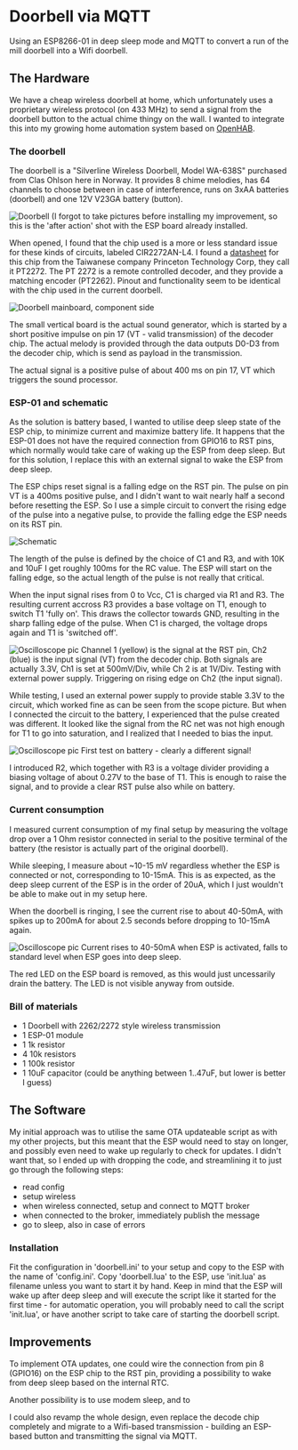 # Doorbell via MQTT

Using an ESP8266-01 in deep sleep mode and MQTT to convert a run of the mill doorbell into a Wifi doorbell.

## The Hardware

We have a cheap wireless doorbell at home, which unfortunately uses a proprietary wireless protocol (on 433 MHz) to send a signal from the doorbell button to the actual chime thingy on the wall. I wanted to integrate this into my growing home automation system based on [OpenHAB](https://openhab.org).

### The doorbell

The doorbell is a "Silverline Wireless Doorbell, Model WA-638S" purchased from Clas Ohlson here in Norway. It provides 8 chime melodies, has 64 channels to choose between in case of interference, runs on 3xAA batteries (doorbell) and one 12V V23GA battery (button).

![Doorbell](imgs/doorbell.png "Inside")
(I forgot to take pictures before installing my improvement, so this is the 'after action' shot with the ESP board already installed.

When opened, I found that the chip used is a more or less standard issue for these kinds of circuits, labeled CIR2272AN-L4. I found a [datasheet](http://www.princeton.com.tw/Portals/0/Product/PT2272.pdf) for this chip from the Taiwanese company Princeton Technology Corp, they call it PT2272. The PT 2272 is a remote controlled decoder, and they provide a matching encoder (PT2262). Pinout and functionality seem to be identical with the chip used in the current doorbell.

![Doorbell mainboard, component side](imgs/board.png "The mainboard inside")

The small vertical board is the actual sound generator, which is started by a short positive impulse on pin 17 (VT - valid transmission) of the decoder chip. The actual melody is provided through the data outputs D0-D3 from the decoder chip, which is send as payload in the transmission.

The actual signal is a positive pulse of about 400 ms on pin 17, VT which triggers the sound processor.

### ESP-01 and schematic

As the solution is battery based, I wanted to utilise deep sleep state of the ESP chip, to minimize current and maximize battery life. It happens that the ESP-01 does not have the required connection from GPIO16 to RST pins, which normally would take care of waking up the ESP from deep sleep. But for this solution, I replace this with an external signal to wake the ESP from deep sleep.

The ESP chips reset signal is a falling edge on the RST pin. The pulse on pin VT is a 400ms positive pulse, and I didn't want to wait nearly half a second before resetting the ESP. So I use a simple circuit to convert the rising edge of the pulse into a negative pulse, to provide the falling edge the ESP needs on its RST pin.

![Schematic](schematic/schematic.png "Schematic including necessary pullup resistors on CH_PD and GPIO0")

The length of the pulse is defined by the choice of C1 and R3, and with 10K and 10uF I get roughly 100ms for the RC value. The ESP will start on the falling edge, so the actual length of the pulse is not really that critical.

When the input signal rises from 0 to Vcc, C1 is charged via R1 and R3. The resulting current accross R3 provides a base voltage on T1, enough to switch T1 'fully on'. This draws the collector towards GND, resulting in the sharp falling edge of the pulse. When C1 is charged, the voltage drops again and T1 is 'switched off'.

![Oscilloscope pic](imgs/osci1.png "Oscilloscope screen dump on external power supply")
Channel 1 (yellow) is the signal at the RST pin, Ch2 (blue) is the input signal (VT) from the decoder chip. Both signals are actually 3.3V, Ch1 is set at 500mV/Div, while Ch 2 is at 1V/Div. Testing with external power supply. Triggering on rising edge on Ch2 (the input signal).

While testing, I used an external power supply to provide stable 3.3V to the circuit, which worked fine as can be seen from the scope picture. But when I connected the circuit to the battery, I experienced that the pulse created was different. It looked like the signal from the RC net was not high enough for T1 to go into saturation, and I realized that I needed to bias the input.

![Oscilloscope pic](imgs/osci2.png "Oscilloscope screen dump on battery power")
First test on battery - clearly a different signal!

I introduced R2, which together with R3 is a voltage divider providing a biasing voltage of about 0.27V to the base of T1. This is enough to raise the signal, and to provide a clear RST pulse also while on battery.

### Current consumption

I measured current consumption of my final setup by measuring the voltage drop over a 1 Ohm resistor connected in serial to the positive terminal of the battery (the resistor is actually part of the original doorbell).

While sleeping, I measure about ~10-15 mV regardless whether the ESP is connected or not, corresponding to 10-15mA. This is as expected, as the deep sleep current of the ESP is in the order of 20uA, which I just wouldn't be able to make out in my setup here.

When the doorbell is ringing, I see the current rise to about 40-50mA, with spikes up to 200mA for about 2.5 seconds before dropping to 10-15mA again.

![Oscilloscope pic](imgs/osci3.png "Oscilloscope screen dump during current measurement")
Current rises to 40-50mA when ESP is activated, falls to standard level when ESP goes into deep sleep.

The red LED on the ESP board is removed, as this would just uncessarily drain the battery. The LED is not visible anyway from outside.

### Bill of materials

* 1 Doorbell with 2262/2272 style wireless transmission
* 1 ESP-01 module
* 1 1k resistor
* 4 10k resistors
* 1 100k resistor
* 1 10uF capacitor (could be anything between 1..47uF, but lower is better I guess)

## The Software

My initial approach was to utilise the same OTA updateable script as with my other projects, but this meant that the ESP would need to stay on longer, and possibly even need to wake up regularly to check for updates. I didn't want that, so I ended up with dropping the code, and streamlining it to just go through the following steps:

* read config
* setup wireless
* when wireless connected, setup and connect to MQTT broker
* when connected to the broker, immediately publish the message
* go to sleep, also in case of errors

### Installation

Fit the configuration in 'doorbell.ini' to your setup and copy to the ESP with the name of 'config.ini'. Copy 'doorbell.lua' to the ESP, use 'init.lua' as filename unless you want to start it by hand. Keep in mind that the ESP will wake up after deep sleep and will execute the script like it started for the first time - for automatic operation, you will probably need to call the script 'init.lua', or have another script to take care of starting the doorbell script.

## Improvements

To implement OTA updates, one could wire the connection from pin 8 (GPIO16) on the ESP chip to the RST pin, providing a possibility to wake from deep sleep based on the internal RTC.

Another possibility is to use modem sleep, and to 

I could also revamp the whole design, even replace the decode chip completely and migrate to a Wifi-based transmission - building an ESP-based button and transmitting the signal via MQTT. 
